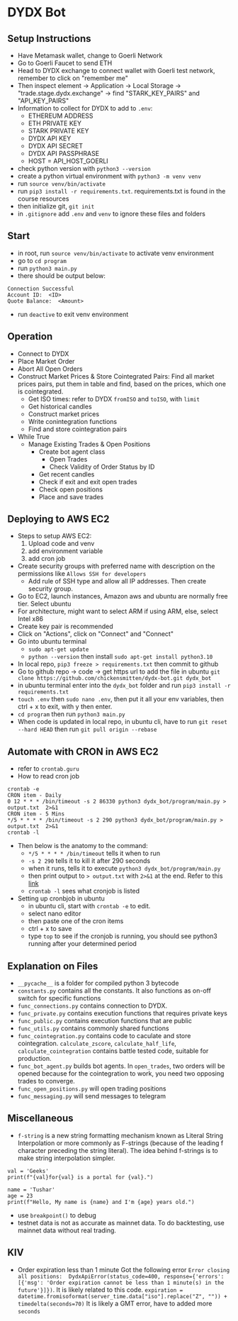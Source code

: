 # DYDX Bot

## Setup Instructions
- Have Metamask wallet, change to Goerli Network
- Go to Goerli Faucet to send ETH
- Head to DYDX exchange to connect wallet with Goerli test network, remember to click on "remember me"
- Then inspect element -> Application -> Local Storage -> "trade.stage.dydx.exchange" -> find "STARK_KEY_PAIRS" and "API_KEY_PAIRS"
- Information to collect for DYDX to add to `.env`:
  - ETHEREUM ADDRESS
  - ETH PRIVATE KEY
  - STARK PRIVATE KEY
  - DYDX API KEY
  - DYDX API SECRET
  - DYDX API PASSPHRASE
  - HOST = API_HOST_GOERLI
- check python version with `python3 --version`
- create a python virtual environment with `python3 -m venv venv`
- run `source venv/bin/activate`
- run `pip3 install -r requirements.txt`. requirements.txt is found in the course resources
- then initialize git, `git init`
- in `.gitignore` add `.env` and `venv` to ignore these files and folders

## Start
- in root, run `source venv/bin/activate` to activate venv environment
- go to `cd program`
- run `python3 main.py`
- there should be output below:
```
Connection Successful
Account ID:  <ID>
Quote Balance:  <Amount>
```
- run `deactive` to exit venv environment

## Operation
- Connect to DYDX
- Place Market Order
- Abort All Open Orders
- Construct Market Prices & Store Cointegrated Pairs: Find all market prices pairs, put them in table and find, based on the prices, which one is cointegrated.
  - Get ISO times: refer to DYDX `fromISO` and `toISO`, with `limit`
  - Get historical candles
  - Construct market prices
  - Write conintegration functions
  - Find and store cointegration pairs
- While True
  - Manage Existing Trades & Open Positions
    - Create bot agent class
      - Open Trades
      - Check Validity of Order Status by ID
    - Get recent candles
    - Check if exit and exit open trades
    - Check open positions
    - Place and save trades

## Deploying to AWS EC2
- Steps to setup AWS EC2: 
  1. Upload code and venv
  2. add environment variable
  3. add cron job
- Create security groups with preferred name with description on the permissions like `Allows SSH for developers`
  - Add rule of SSH type and allow all IP addresses. Then create security group.
- Go to EC2, launch instances, Amazon aws and ubuntu are normally free tier. Select ubuntu
- For architecture, might want to select ARM if using ARM, else, select Intel x86
- Create key pair is recommended
- Click on "Actions", click on "Connect" and "Connect"
- Go into ubuntu terminal
  - `sudo apt-get update`
  - `python --version` then install `sudo apt-get install python3.10`
- In local repo, `pip3 freeze > requirements.txt` then commit to github
- Go to github repo -> code -> get https url to add the file in ubuntu `git clone https://github.com/chickensmitten/dydx-bot.git dydx_bot`
- in ubuntu terminal enter into the `dydx_bot` folder and run `pip3 install -r requirements.txt`
- `touch .env` then `sudo nano .env`, then put it all your env variables, then ctrl + x to exit, with y then enter.
- `cd program` then run `python3 main.py`
- When code is updated in local repo, in ubuntu cli, have to run `git reset --hard HEAD` then run `git pull origin --rebase`

## Automate with CRON in AWS EC2
- refer to `crontab.guru`
- How to read cron job
```
crontab -e
CRON item - Daily
0 12 * * * /bin/timeout -s 2 86330 python3 dydx_bot/program/main.py > output.txt  2>&1
CRON item - 5 Mins
*/5 * * * * /bin/timeout -s 2 290 python3 dydx_bot/program/main.py > output.txt  2>&1
crontab -l
```
- Then below is the anatomy to the command: 
  - `*/5 * * * * /bin/timeout` tells it when to run 
  - `-s 2 290` tells it to kill it after 290 seconds 
  - when it runs, tells it to execute `python3 dydx_bot/program/main.py`
  - then print output to `> output.txt` with `2>&1` at the end. Refer to this [link](https://stackoverflow.com/questions/818255/what-does-21-mean)
  - `crontab -l` sees what cronjob is listed
- Setting up cronbjob in ubuntu
  - in ubuntu cli, start with `crontab -e` to edit. 
  - select nano editor
  - then paste one of the cron items
  - ctrl + x to save
  - type `top` to see if the cronjob is running, you should see python3 running after your determined period

## Explanation on Files
- `__pycache__` is a folder for compiled python 3 bytecode
- `constants.py` contains all the constants. It also functions as on-off switch for specific functions
- `func_connections.py` contains connection to DYDX. 
- `func_private.py` contains execution functions that requires private keys
- `func_public.py` contains execution functions that are public
- `func_utils.py` contains commonly shared functions
- `func_cointegration.py` contains code to caculate and store cointegration. `calculate_zscore`, `calculate_half_life`, `calculate_cointegration` contains battle tested code, suitable for production.
- `func_bot_agent.py` builds bot agents. In `open_trades`, two orders will be opened because for the cointegration to work, you need two opposing trades to converge.
- `func_open_positions.py` will open trading positions
- `func_messaging.py` will send messages to telegram

## Miscellaneous
- `f-string` is a new string formatting mechanism known as Literal String Interpolation or more commonly as F-strings (because of the leading f character preceding the string literal). The idea behind f-strings is to make string interpolation simpler. 
```
val = 'Geeks'
print(f"{val}for{val} is a portal for {val}.")
 
name = 'Tushar'
age = 23
print(f"Hello, My name is {name} and I'm {age} years old.")
```
- use `breakpoint()` to debug
- testnet data is not as accurate as mainnet data. To do backtesting, use mainnet data without real trading.

## KIV
- Order expiration less than 1 minute
Got the following error `Error closing all positions:  DydxApiError(status_code=400, response={'errors': [{'msg': 'Order expiration cannot be less than 1 minute(s) in the future'}]})`. It is likely related to this code. `expiration = datetime.fromisoformat(server_time.data["iso"].replace("Z", "")) + timedelta(seconds=70)` It is likely a GMT error, have to added more `seconds`
